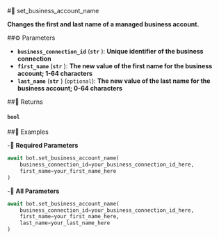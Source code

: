 #🔧 set_business_account_name

**Changes the first and last name of a managed business account.**

##⚙️ Parameters

- **`business_connection_id`** (**`str`** ): **Unique identifier of the business connection**
- **`first_name`** (**`str`** ): **The new value of the first name for the business account; 1-64 characters**
- **`last_name`** (**`str`** ) (`optional`): **The new value of the last name for the business account; 0-64 characters**

##📲 Returns

#### `bool`

##📀 Examples

-🪫 **Required Parameters**

```python
await bot.set_business_account_name(
    business_connection_id=your_business_connection_id_here,
    first_name=your_first_name_here
)
```

-🔋 **All Parameters**

```python
await bot.set_business_account_name(
    business_connection_id=your_business_connection_id_here,
    first_name=your_first_name_here,
    last_name=your_last_name_here
)
```

